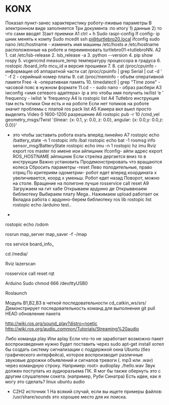 # KONX
Показал пункт-занес характеристику роботу-лживые параметры
В электронном виде заполняется
Три документа :по итогу 1) данные 2) то что сами вводят 3)акт приемки
A1   ctrl + h
Sudo raspi-config
If config- ip шник менять
к компу
Sudo mcedit 
ssh pi@turtlebro20.local 
ifconfig
sudo nano /etc/hostname - изменить имя машины
/etc/hosts и /etc/hostname расположенные на роботе и переименовать turtlebro01->tutlebroNN.
A2 1. cat /etc/lsb-release
2. lsb_release -a
3. python --version
4. pip show rospy
5. vcgencmd measure_temp температуру процессора в градуса
6. rostopic /board_info mcu_id и версия прошивки
7.
8. cat /proc/cpuinfo - информация об аппаратной части
cat /proc/cpuinfo | grep Serial | cut -d ' ' -f 2 - серийный номер платы
9. cat /proc/meminfo - объём оперативной памяти   Free -k -оперативная память
10. timedatectl | grep "Time zone" - часовой пояс в нужном формате
11.cd - -
sudo nano - образ расбери
A3 iwconfig <имя сетевого адаптера>
ip a    это чтобы имя получить
iw/list ‘e ’ frequency             - iwlist ‘e ‘frequency
A4   ls
rostopic list
A4
Tutlebro инструкция там есть топики
Они есть и на роботе
Если нет топиков на роботе значит проблемы с платой
ros pack list
А5 Камера вкл выкл просто выделить
Video 0
1600-1200 разрешение
A6 rostopic pub -r 10 /cmd_vel geometry_msgs/Twist '{linear: {x: 0.1, y: 0.0, z: 0.0}, angular: {x: 0.0,y: 0.0,z: 0.0}}' 
- это чтобы заставить робота ехать вперёд линейно
A7  rostopic echo /battery_state -n 1
rostopic info /bat
rostopic echo bat -1
rosmsg info sensor_msg/BatteryState
rostopic echo imu -n 1
rostopic hz imu
Rviz
export ros master по имене иои айпишник
ifconfig- айпи адрес
export ROS_HOSTNAME айпишник
Если стрелка дергается вниз то в инструкции
Важно установить
Продемонстрировать что вращаются колеса
Сбросить параметры -reset
Лево полодительные, право отриц
По критериям одометрии- робот едет вперед координата х увеличивается, коорд х уменьш.
Робот едет назад
Поворот, можно на столе. Вращение на полигоне лучше
rosservice call reset
А9
Загружаем на гит хабе
Открываем ардуино де
Открыввюаем библиотеку
Выбираем плату Mega..
Нажимаем upload работает ок
Вкладка работа с ардуино-берем библиотеку ros lib
rostopic list
rostopic echo /arduino test..
+

rostopic echo /odom

rosrun map_server map_saver -f -/map

ros service  board_info_

cd /media/

Rviz
    lazerscan

rosservice call reset 
rqt

Arduino
Sudo  chmod 666 /dev/ttyUSB0

Roslaunch

Модуль B1,В2,В3 в четкой последовательности
cd_catkin_ws/srs/
Демонстрирует последовательность команд для выполнения
git pull HEAD обновление пакета



http://wiki.ros.org/sound_play?distro=noetic
http://wiki.ros.org/audio_common/Tutorials/Streaming%20audio

Либо команда  play
Или aplay
Если что-то не заработает возможно пакет воспроизведения нужно будет поставить через sudo apt-get install
хотел бы создать систему
сигнализации с поддержкой окна
Ubuntu (без графического интерфейса),
которое воспроизводит различные
звуковые дорожки объявлений и
сигналов тревоги (. mp3 или .wav)
через командную строку.
Например:
root> audioplay ./hello.wav
Звук должен поступать из
аудиоразъема ПК. Я мог бы также
обернуть это с другим слушателем
сокета. (например, Руби Синатра)
Есть идеи, как я могу это сделать?
linux ubuntu audio
- C2H2
источник
1 На всякий случай, если вы
ищете примеры файлов:
/usr/share/sounds это
хорошее место для их поиска.
